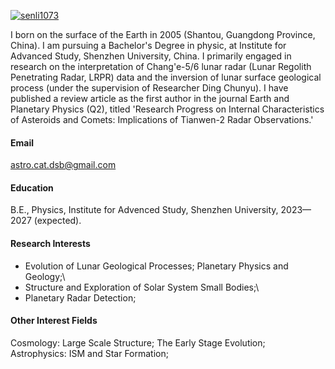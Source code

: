 

[![senli1073](https://img.shields.io/badge/senli1073-github-blue?logo=github)](https://github.com/senli1073)

I born on the surface of the Earth in 2005 (Shantou, Guangdong Province, China). I am pursuing a Bachelor's Degree in physic, at Institute for Advanced Study, Shenzhen University, China. I primarily engaged in research on the interpretation of Chang'e-5/6 lunar radar (Lunar Regolith Penetrating Radar, LRPR) data and the inversion of lunar surface geological process (under the supervision of Researcher Ding Chunyu). I have published a review article as the first author in the journal Earth and Planetary Physics (Q2), titled 'Research Progress on Internal Characteristics of Asteroids and Comets: Implications of Tianwen-2 Radar Observations.'

#### Email
astro.cat.dsb@gmail.com

#### Education
B.E., Physics, Institute for Advenced Study, Shenzhen University, 2023—2027 (expected).

#### Research Interests
- Evolution of Lunar Geological Processes; Planetary Physics and Geology;\
- Structure and Exploration of Solar System Small Bodies;\
- Planetary Radar Detection;

#### Other Interest Fields
Cosmology: Large Scale Structure; The Early Stage Evolution;\
Astrophysics: ISM and Star Formation;

